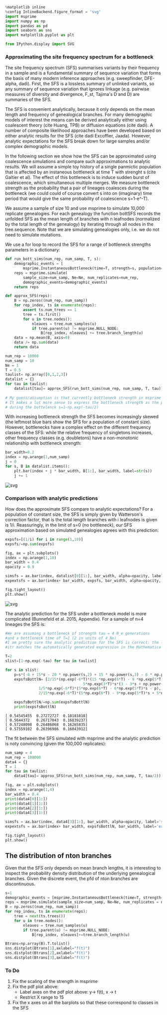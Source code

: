 

```python
%matplotlib inline
%config InlineBackend.figure_format = 'svg'
import msprime
import numpy as np
import pandas as pd
import seaborn as sns
import matplotlib.pyplot as plt

from IPython.display import SVG
```

### Approximating the site frequency spectrum for a bottleneck

The site frequency spectrum (SFS) summarises variants by their frequency in a sample and is a fundamental summary of sequence variation that forms the basis of many modern inference approaches (e.g. sweepfinder, DFE-alpha, dadi). First, the SFS is a lossless summary of unlinked variants, so any summary of sequence variation that ignores linkage (e.g. pairwise measures of diversity and divergence, F_st, Tajima's D and D) are summaries of the SFS.

The SFS is convenient analytically, because it only depends on the mean length and frequency of genealogical branches. For many demographic models of interest the means can be derived analytically either using coalescent theory (cite Huang, TPB) or diffusion equations (cite dadi). A number of composite likelihood approaches have been developed based on either analytic results for the SFS (cite dadi Excoffier, Jaada). However, analytic expectations for the SFS break down for large samples and/or complex demographic models. 

In the following section we show how the SFS can be approximated using coalescence simulations and compare such approximations to analytic results. We will assume a simple toy history of a single panmictic population that is affected by an instaneous bottleneck at time T with strenght s (cite Galtier et al). The effect of this bottleneck is to induce sudden burst of coalescence, which simultaneous multiple merges. We measure bottleneck strength as the probability that a pair of lineages coalesces during the bottleneck (we could could of course convert s into on (imaginary) time period that would give the same probability of coalescence s=1-e^-T).

We assume a sample of size 10 and use msprime to simulate 10,000 replicate genealogies. For each genealogy the function bottSFS records the unfolded SFS as the mean length of branches with n leafnodes (normalized by the total length of the genealogy) by iterating through all nodes in the tree.sequence. Note that we are simulating genealogies only, i.e. we do not need to simulate mutations.

We use a for loop to record the SFS for a range of bottleneck strengths parameters in a dictionary:


```python
def run_bott_sims(num_rep, num_samp, T, s):    
    demographic_events = [
        msprime.InstantaneousBottleneck(time=T, strength=s, population=0)]
    reps = msprime.simulate(
        sample_size=num_samp, Ne=Ne, num_replicates=num_rep, 
        demographic_events=demographic_events)
    return reps

def approx_SFS(reps):
    B = np.zeros((num_rep, num_samp))
    for rep_index, ts in enumerate(reps):
        assert ts.num_trees == 1
        tree = ts.first()
        for u in tree.nodes():
            nleaves = tree.num_samples(u)
            if tree.parent(u) != msprime.NULL_NODE:
                B[rep_index, nleaves] += tree.branch_length(u)    
    data = np.mean(B, axis=0)
    data /= np.sum(data)
    return data

num_rep = 10000
num_samp = 10
Ne = 1
T = 0.5
taulist= np.array([0,1,2,3])
datalist = {}
for tau in taulist:
    datalist[tau]= approx_SFS(run_bott_sims(num_rep, num_samp, T, tau))
    
# My guess/assumption is that currently bottleneck strength in msprime is scaled as an (imaginary) time tau (in units of 4N_e) generations. 
# It makes a lot more sense to express the bottleneck strength as the probability of pairwise coalescence
# during the bottelenck s=1-np.exp(-tau/2)
```

With increasing bottleneck strength the SFS becomes increasingly skewed (the leftmost blue bars show the SFS for a population of constant size). However, bottlenecks have a complex effect on the different frequency classes of the SFS: while the relative frequency of singletons increases, other frequency classes (e.g. doubletons) have a non-monotonic relationship with bottleneck strength:


```python
bar_width=0.2
index = np.arange(1,num_samp)
j = 0
for s, B in datalist.items():
    plt.bar(index + j * bar_width, B[1:], bar_width, label=str(s))
    j += 1
```


![svg](bottlenecks_files/bottlenecks_5_0.svg)


### Comparison with analytic predictions

How does the approximate SFS compare to analytic expectations? For a population of constant size, the SFS is simply given by Watterson's correction factor, that is the total length branches with i leafnodes is given is 1/i. Reassuringly, in the limit of s=0 (no bottleneck), our SFS approximation based on simulated genealogies agrees with this prediction: 


```python
expsfs=[(1/i) for i in range(1,10)]
expsfs/=np.sum(expsfs)

fig, ax = plt.subplots()
index = np.arange(1,10)
bar_width = 0.4
opacity = 0.9

simsfs = ax.bar(index, datalist[0][1:], bar_width, alpha=opacity, label='sim')
expextsfs = ax.bar(index+ bar_width, expsfs, bar_width, alpha=opacity, label='exp')

fig.tight_layout()
plt.show()
```


![svg](bottlenecks_files/bottlenecks_8_0.svg)


The analytic prediction for the SFS under a bottleneck model is more complicated (Bunnefeld et al. 2015, Appendix). For a sample of n=4 lineages the SFS is:


```python
#We are assuming a bottleneck of strength tau = 4 N_e generations 
#and a bottleneck time of T=1 (2 in units of 4 Ne)
#I am pretty sure the analytic prediction for the SFS is correct: the limit mfor s->0 is correct and
#itr matches the automatically generated expression in the Mathematica .nb...

T=2
slist=[1-np.exp(-tau) for tau in taulist]

for s in slist:
    p=s*(-6 + 15*s - 20 * np.power(s,2) + 15 * np.power(s,3) - 6 * np.power(s,4) + np.power(s,5))
    expsfsBottlN= [2/15*(np.exp(-6*T)*(15 *np.exp(6*T) - 9 *np.exp(5*T)*s - 
                                   5*np.exp(3*T)*s*(3 - 3*s + np.power(s,2)) + p)),
               1/5*np.exp(-6*T)*(5*np.exp(6*T) - 6*np.exp(5*T)*s - p),
               2/15*np.exp(-6*T)*(5*np.exp(6*T) - 9*np.exp(5*T)*s + 5*np.exp(3*T)*s*(3-3*s + np.power(s,2)) + p)]

    expsfsBottlN/=np.sum(expsfsBottlN)
    print(expsfsBottlN)
```

    [ 0.54545455  0.27272727  0.18181818]
    [ 0.5644372   0.26717043  0.16839237]
    [ 0.57248098  0.26486068  0.16265835]
    [ 0.57559102  0.26396986  0.16043912]


The fit between the SFS simulated with msprime and the analytic prediction is noty convincing (given the 100,000 replicates):


```python
num_samp = 4
num_rep = 100000
data4 = {}
T = 1
for tau in taulist:
    data4[tau]= approx_SFS(run_bott_sims(num_rep, num_samp, T, tau/2))
```


```python
fig, ax = plt.subplots()
index = np.arange(1,4)
bar_width = 0.4
print(data4[0][1:])
print(data4[1][1:])
print(data4[2][1:])
print(data4[3][1:])

simsfs = ax.bar(index, data4[3][1:], bar_width, alpha=opacity, label='sim')
expextsfs = ax.bar(index+ bar_width, expsfsBottlN, bar_width, label='exp')

fig.tight_layout()
plt.show()
```

## The distribution of nton branches

Given that the SFS only depends on mean  branch lengths, it is interesting to inspect the probability density distribution of the underlying genealogical branches. Given the discrete event, the pfd of nton branches are discontinuous.


```python
s=1
demographic_events = [msprime.InstantaneousBottleneck(time=T, strength=s)]
reps = msprime.simulate(sample_size=num_samp, Ne=Ne, num_replicates = num_rep, demographic_events = demographic_events)
B = np.zeros((num_rep, num_samp))
for rep_index, ts in enumerate(reps):
    tree = next(ts.trees())
    for u in tree.nodes():
        nleaves = tree.num_samples(u)
        if tree.parent(u) != msprime.NULL_NODE:
            B[rep_index, nleaves]+=tree.branch_length(u)
```


```python
Btrans=np.array(B).T.tolist()
sns.distplot(Btrans[1],axlabel="f(t)")
sns.distplot(Btrans[2],axlabel="f(t)")
sns.distplot(Btrans[3],axlabel="f(t)")
```

### To Do

1) Fix the scaling of the strength in msprime
2) Fix the pdf plot above: 
    - Label axes on the pdf plot above: y-> f(t), x -> t
    - Restrict X range to 15
3) Fix the x axes on all the barplots so that these correspond to classes in the SFS
